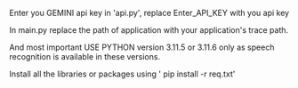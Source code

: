 Enter you GEMINI api key in 'api.py', replace Enter_API_KEY with you api key

In main.py replace the path of application with your application's trace path.

And most important USE PYTHON version 3.11.5 or 3.11.6 only as speech recognition is available in these versions.

Install all the libraries or packages using ' pip install -r req.txt'
